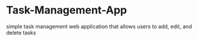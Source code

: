 # Task-Management-App
simple task management web application that allows users to add, edit, and delete tasks
